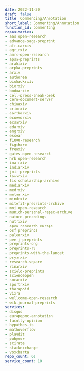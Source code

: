 ```yaml
---
date: 2022-11-30
draft: false
title: Commenting/Annotation
short_label: Commenting/Annotation
function_id: commenting
repositories:
- aas-open-research
- advance-sage-preprint
- africarxiv
- agrirxiv
- amrc-open-research
- apsa-preprints
- arabixiv
- arpha-preprints
- arxiv
- authorea
- biohackrxiv
- biorxiv
- bodoarxiv
- cell-press-sneak-peek
- cern-document-server
- chinaxiv
- crimrxiv
- eartharxiv
- ecoevorxiv
- ecsarxiv
- edarxiv
- engrxiv
- essoar
- f1000-research
- figshare
- frenxiv
- gates-open-research
- hrb-open-research
- ina-rxiv
- indiarxiv
- jmir-preprints
- lawarxiv
- lis-scholarship-archive
- mediarxiv
- medrxiv
- metaarxiv
- mindrxiv
- mitofit-preprints-archive
- mni-open-research
- munich-personal-repec-archive
- nature-precedings
- nutrixiv
- open-research-europe
- osf-preprints
- paleorxiv
- peerj-preprints
- preprints-org
- preprints-ru
- preprints-with-the-lancet
- psyarxiv
- research-square
- rinarxiv
- scielo-preprints
- scienceopen
- socarxiv
- sportrxiv
- therapoid
- vixra
- wellcome-open-research
- wikijournal-preprints
services:
- disqus
- europepmc-annotation
- faculty-opinion
- hypothes-is
- mathoverflow
- plaudit
- pubpeer
- scirate
- stackexchange
- voxcharta
repo_count: 60
service_count: 10
---
```




